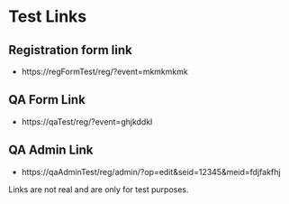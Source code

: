 # Test Links
## Registration form link
* https://regFormTest/reg/?event=mkmkmkmk
## QA Form Link
* https://qaTest/reg/?event=ghjkddkl
## QA Admin Link
* https://qaAdminTest/reg/admin/?op=edit&seid=12345&meid=fdjfakfhj

Links are not real and are only for test purposes.